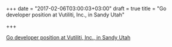 +++
date = "2017-02-06T03:00:03+03:00"
draft = true
title = "Go developer position at Vutiliti, Inc., in Sandy Utah"

+++

<p><a href="http://vutiliti.com/careers.html">Go developer position at Vutiliti, Inc., in Sandy Utah</a></p>
